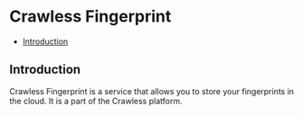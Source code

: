 # Crawless Fingerprint

- [Introduction](#introduction)

## Introduction

Crawless Fingerprint is a service that allows you to store your fingerprints in the cloud. It is a part of the Crawless platform.